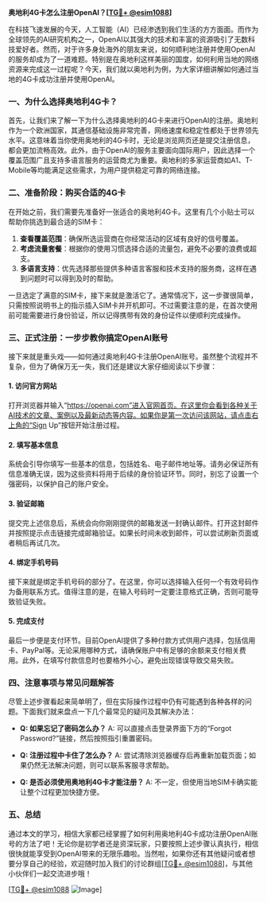 **奥地利4G卡怎么注册OpenAI？[[TG💪+ @esim1088](https://t.me/s/esim1088)]**

在科技飞速发展的今天，人工智能（AI）已经渗透到我们生活的方方面面。而作为全球领先的AI研究机构之一，OpenAI以其强大的技术和丰富的资源吸引了无数科技爱好者。然而，对于许多身处海外的朋友来说，如何顺利地注册并使用OpenAI的服务却成为了一道难题。特别是在奥地利这样美丽的国度，如何利用当地的网络资源来完成这一过程呢？今天，我们就以奥地利为例，为大家详细讲解如何通过当地的4G卡成功注册并使用OpenAI。

### 一、为什么选择奥地利4G卡？

首先，让我们来了解一下为什么选择奥地利的4G卡来进行OpenAI的注册。奥地利作为一个欧洲国家，其通信基础设施非常完善，网络速度和稳定性都处于世界领先水平。这意味着当你使用奥地利的4G卡时，无论是浏览网页还是提交注册信息，都会更加流畅高效。此外，由于OpenAI的服务主要面向国际用户，因此选择一个覆盖范围广且支持多语言服务的运营商尤为重要。奥地利的多家运营商如A1、T-Mobile等均能满足这些需求，为用户提供稳定可靠的网络连接。

### 二、准备阶段：购买合适的4G卡

在开始之前，我们需要先准备好一张适合的奥地利4G卡。这里有几个小贴士可以帮助你挑选到最合适的SIM卡：

1. **查看覆盖范围**：确保所选运营商在你经常活动的区域有良好的信号覆盖。
2. **考虑流量套餐**：根据你的使用习惯选择合适的流量包，避免不必要的浪费或超支。
3. **多语言支持**：优先选择那些提供多种语言客服和技术支持的服务商，这样在遇到问题时可以得到及时的帮助。

一旦选定了满意的SIM卡，接下来就是激活它了。通常情况下，这一步骤很简单，只需按照说明书上的指示插入SIM卡并开机即可。不过需要注意的是，在首次使用前可能需要进行身份验证，所以记得携带有效的身份证件以便顺利完成操作。

### 三、正式注册：一步步教你搞定OpenAI账号

接下来就是重头戏——如何通过奥地利4G卡注册OpenAI账号。虽然整个流程并不复杂，但为了确保万无一失，我们还是建议大家仔细阅读以下步骤：

#### 1. 访问官方网站
打开浏览器并输入“https://openai.com”进入官网首页。在这里你会看到各种关于AI技术的文章、案例以及最新动态等内容。如果你是第一次访问该网站，请点击右上角的“Sign Up”按钮开始注册过程。

#### 2. 填写基本信息
系统会引导你填写一些基本的信息，包括姓名、电子邮件地址等。请务必保证所有信息准确无误，因为这些资料将用于后续的身份验证环节。同时，别忘了设置一个强密码，以保护自己的账户安全。

#### 3. 验证邮箱
提交完上述信息后，系统会向你刚刚提供的邮箱发送一封确认邮件。打开这封邮件并按照提示点击链接完成邮箱验证。如果长时间未收到邮件，可以尝试刷新页面或者稍后再试几次。

#### 4. 绑定手机号码
接下来就是绑定手机号码的部分了。在这里，你可以选择输入任何一个有效号码作为备用联系方式。值得注意的是，在输入号码时一定要注意格式正确，否则可能导致验证失败。

#### 5. 完成支付
最后一步便是支付环节。目前OpenAI提供了多种付款方式供用户选择，包括信用卡、PayPal等。无论采用哪种方式，请确保账户中有足够的余额来支付相关费用。此外，在填写付款信息时也要格外小心，避免出现错误导致交易失败。

### 四、注意事项与常见问题解答

尽管上述步骤看起来简单明了，但在实际操作过程中仍有可能遇到各种各样的问题。下面我们就来盘点一下几个最常见的疑问及其解决办法：

- **Q: 如果忘记了密码怎么办？**
  A: 可以直接点击登录界面下方的“Forgot Password?”链接，然后按照指引重置密码。

- **Q: 注册过程中卡住了怎么办？**
  A: 尝试清除浏览器缓存后再重新加载页面；如果仍然无法解决问题，则可以联系客服寻求帮助。

- **Q: 是否必须使用奥地利4G卡才能注册？**
  A: 不一定，但使用当地SIM卡确实能让整个过程更加快捷方便。

### 五、总结

通过本文的学习，相信大家都已经掌握了如何利用奥地利4G卡成功注册OpenAI账号的方法了吧！无论你是初学者还是资深玩家，只要按照上述步骤认真执行，相信很快就能享受到OpenAI带来的无限乐趣啦。当然啦，如果你还有其他疑问或者想要分享自己的经验，欢迎随时加入我们的讨论群组[[TG💪+ @esim1088](https://t.me/s/esim1088)]，与其他小伙伴们一起交流进步哦！

[[TG💪+ @esim1088](https://t.me/s/esim1088) ![Image](https://i.postimg.cc/4NQfJmqS/Snipaste-2025-05-13-00-14-12.png)]